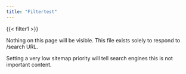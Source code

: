 ```yaml
---
title: "Filtertest"
---
```



{{< filter1 >}}


Nothing on this page will be visible. This file exists solely to respond to /search URL.

Setting a very low sitemap priority will tell search engines this is not important content.
